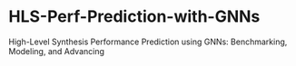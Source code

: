 # HLS-Perf-Prediction-with-GNNs
High-Level Synthesis Performance Prediction using GNNs: Benchmarking, Modeling, and Advancing
